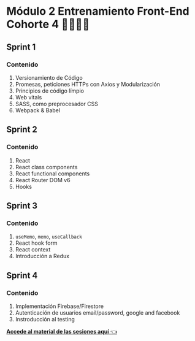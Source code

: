 # Módulo 2 Entrenamiento Front-End Cohorte 4 👩‍💻👨‍💻
## Sprint 1
### Contenido
1. Versionamiento de Código
2. Promesas, peticiones HTTPs con Axios y Modularización
3. Principios de código límpio
4. Web vitals
5. SASS, como preprocesador CSS
6. Webpack & Babel
## Sprint 2
### Contenido
1. React
2. React class components
3. React functional components
4. React Router DOM v6
5. Hooks
## Sprint 3
### Contenido
1. `useMemo`, `memo`, `useCallback`
2. React hook form
3. React context
4. Introducción a Redux
## Sprint 4
### Contenido
1. Implementación Firebase/Firestore
2. Autenticación de usuarios email/password, google and facebook
3. Instroducción al testing

[**Accede al material de las sesiones aquí** 👈](https://makaia-my.sharepoint.com/:f:/g/personal/bootcamp_makaia_org/EpdMyVJ5rjlJlhzTco4l4KQBNPgmX7sfxS5c-598Kh90Vg?e=hgdteZ)
